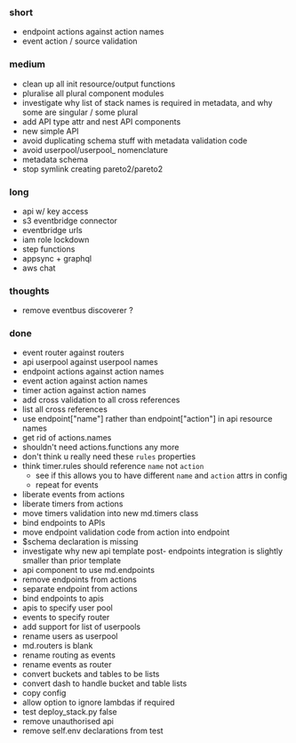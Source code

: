 ### short

- endpoint actions against action names
- event action / source validation

### medium

- clean up all init resource/output functions 
- pluralise all plural component modules
- investigate why list of stack names is required in metadata, and why some are singular / some plural
- add API type attr and nest API components 
- new simple API 
- avoid duplicating schema stuff with metadata validation code 
- avoid userpool/userpool_ nomenclature
- metadata schema
- stop symlink creating pareto2/pareto2

### long

- api w/ key access
- s3 eventbridge connector
- eventbridge urls
- iam role lockdown
- step functions
- appsync + graphql
- aws chat

### thoughts

- remove eventbus discoverer ?

### done

- event router against routers
- api userpool against userpool names
- endpoint actions against action names
- event action against action names
- timer action against action names
- add cross validation to all cross references
- list all cross references 
- use endpoint["name"] rather than endpoint["action"] in api resource names
- get rid of actions.names
- shouldn't need actions.functions any more
- don't think u really need these `rules` properties
- think timer.rules should reference `name` not `action`
  - see if this allows you to have different `name` and `action` attrs in config
  - repeat for events
- liberate events from actions
- liberate timers from actions
- move timers validation into new md.timers class
- bind endpoints to APIs 
- move endpoint validation code from action into endpoint
- $schema declaration is missing
- investigate why new api template post- endpoints integration is slightly smaller than prior template
- api component to use md.endpoints
- remove endpoints from actions
- separate endpoint from actions
- bind endpoints to apis
- apis to specify user pool
- events to specify router
- add support for list of userpools
- rename users as userpool
- md.routers is blank
- rename routing as events
- rename events as router
- convert buckets and tables to be lists
- convert dash to handle bucket and table lists
- copy config
- allow option to ignore lambdas if required
- test deploy_stack.py false
- remove unauthorised api
- remove self.env declarations from test

